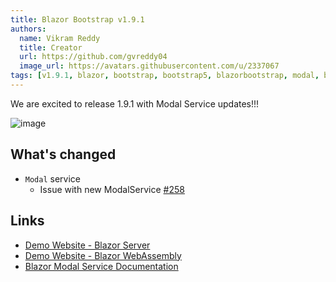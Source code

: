 ```yaml
---
title: Blazor Bootstrap v1.9.1
authors:
  name: Vikram Reddy
  title: Creator
  url: https://github.com/gvreddy04
  image_url: https://avatars.githubusercontent.com/u/2337067
tags: [v1.9.1, blazor, bootstrap, bootstrap5, blazorbootstrap, modal, blazormodal]
---
```


We are excited to release 1.9.1 with Modal Service updates!!!

![image](https://i.imgur.com/Tze7msN.png "Blazor Bootstrap: Modal Component")

<!--truncate-->

## What's changed

- `Modal` service
  - Issue with new ModalService [#258](https://github.com/vikramlearning/blazorbootstrap/issues/258)

## Links
- [Demo Website - Blazor Server](https://demos.blazorbootstrap.com/)
- [Demo Website - Blazor WebAssembly](https://demos.getblazorbootstrap.com/)
- [Blazor Modal Service Documentation](https://getblazorbootstrap.com/docs/services/modal)

